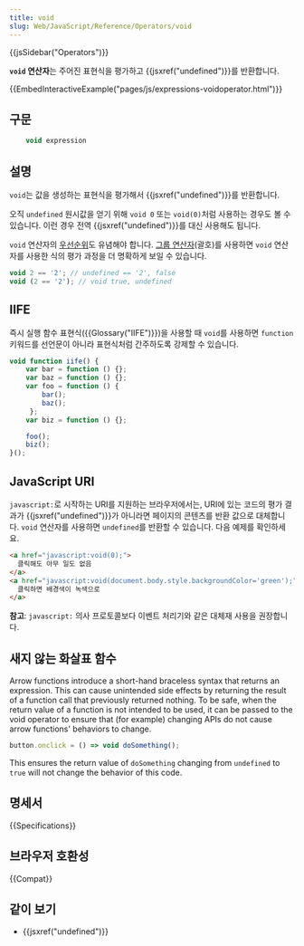 ```yaml
---
title: void
slug: Web/JavaScript/Reference/Operators/void
---
```

{{jsSidebar("Operators")}}

**`void` 연산자**는 주어진 표현식을 평가하고 {{jsxref("undefined")}}를 반환합니다.

{{EmbedInteractiveExample("pages/js/expressions-voidoperator.html")}}

## 구문

```js
    void expression
```

## 설명

`void`는 값을 생성하는 표현식을 평가해서 {{jsxref("undefined")}}를 반환합니다.

오직 `undefined` 원시값을 얻기 위해 `void 0` 또는 `void(0)`처럼 사용하는 경우도 볼 수 있습니다. 이런 경우 전역 {{jsxref("undefined")}}를 대신 사용해도 됩니다.

`void` 연산자의 [우선순위](/ko/docs/Web/JavaScript/Reference/Operators/Operator_Precedence)도 유념해야 합니다. [그룹 연산자](/ko/docs/Web/JavaScript/Reference/Operators/Grouping)(괄호)를 사용하면 `void` 연산자를 사용한 식의 평가 과정을 더 명확하게 보일 수 있습니다.

```js
void 2 == '2'; // undefined == '2', false
void (2 == '2'); // void true, undefined
```

## IIFE

즉시 실행 함수 표현식({{Glossary("IIFE")}})을 사용할 때 `void`를 사용하면 `function` 키워드를 선언문이 아니라 표현식처럼 간주하도록 강제할 수 있습니다.

```js
void function iife() {
    var bar = function () {};
    var baz = function () {};
    var foo = function () {
        bar();
        baz();
     };
    var biz = function () {};

    foo();
    biz();
}();
```

## JavaScript URI

`javascript:`로 시작하는 URI를 지원하는 브라우저에서는, URI에 있는 코드의 평가 결과가 {{jsxref("undefined")}}가 아니라면 페이지의 콘텐츠를 반환 값으로 대체합니다. `void` 연산자를 사용하면 `undefined`를 반환할 수 있습니다. 다음 예제를 확인하세요.

```html
<a href="javascript:void(0);">
  클릭해도 아무 일도 없음
</a>
<a href="javascript:void(document.body.style.backgroundColor='green');">
  클릭하면 배경색이 녹색으로
</a>
```

<div class="blockIndicator note"><p><strong>참고</strong>: <code>javascript:</code> 의사 프로토콜보다 이벤트 처리기와 같은 대체재 사용을 권장합니다.</p></div>

## 새지 않는 화살표 함수

Arrow functions introduce a short-hand braceless syntax that returns an expression. This can cause unintended side effects by returning the result of a function call that previously returned nothing. To be safe, when the return value of a function is not intended to be used, it can be passed to the void operator to ensure that (for example) changing APIs do not cause arrow functions' behaviors to change.

```js
button.onclick = () => void doSomething();
```

This ensures the return value of `doSomething` changing from `undefined` to `true` will not change the behavior of this code.

## 명세서

{{Specifications}}

## 브라우저 호환성

{{Compat}}

## 같이 보기

- {{jsxref("undefined")}}
